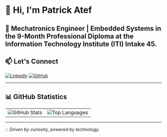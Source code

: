 # 👋 Hi, I'm Patrick Atef

## 🚀 Mechatronics Engineer | Embedded Systems in the **9-Month Professional Diploma** at the **Information Technology Institute (ITI)** Intake **45**.

## 📫 Let's Connect
[![LinkedIn](https://img.shields.io/badge/LinkedIn-0077B5?style=flat&logo=linkedin&logoColor=white)](https://linkedin.com/in/your-profile)
[![GitHub](https://img.shields.io/badge/GitHub-181717?style=flat&logo=github)](https://github.com/PatrickAtef8)

---

## 📊 GitHub Statistics  

<table>
  <tr>
    <td><img src="https://github-readme-stats.vercel.app/api?username=PatrickAtef8&show_icons=true&theme=default" alt="GitHub Stats"></td>
    <td><img src="https://github-readme-stats.vercel.app/api/top-langs/?username=PatrickAtef8&layout=compact" alt="Top Languages"></td>
  </tr>
</table>

---

💡 *Driven by curiosity, powered by technology.*
